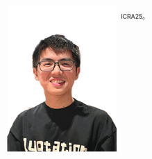 <div style="display: flex;">
  <img src="../images/profile.png" alt="图片说明" style="width: 50%; margin-right: 10px;">
  <p style="width: 50%;">ICRA25。</p>
</div>

